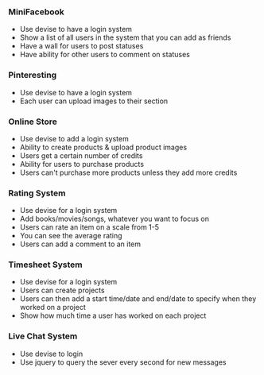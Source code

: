 ### MiniFacebook

- Use devise to have a login system
- Show a list of all users in the system that you can add as friends
- Have a wall for users to post statuses
- Have ability for other users to comment on statuses


### Pinteresting

- Use devise to have a login system
- Each user can upload images to their section

### Online Store

- Use devise to add a login system
- Ability to create products & upload product images
- Users get a certain number of credits
- Ability for users to purchase products
- Users can't purchase more products unless they add more credits


### Rating System

- Use devise for a login system
- Add books/movies/songs, whatever you want to focus on
- Users can rate an item on a scale from 1-5
- You can see the average rating
- Users can add a comment to an item

### Timesheet System

- Use devise for a login system
- Users can create projects
- Users can then add a start time/date and end/date to specify when they worked on a project
- Show how much time a user has worked on each project

### Live Chat System

- Use devise to login
- Use jquery to query the sever every second for new messages
